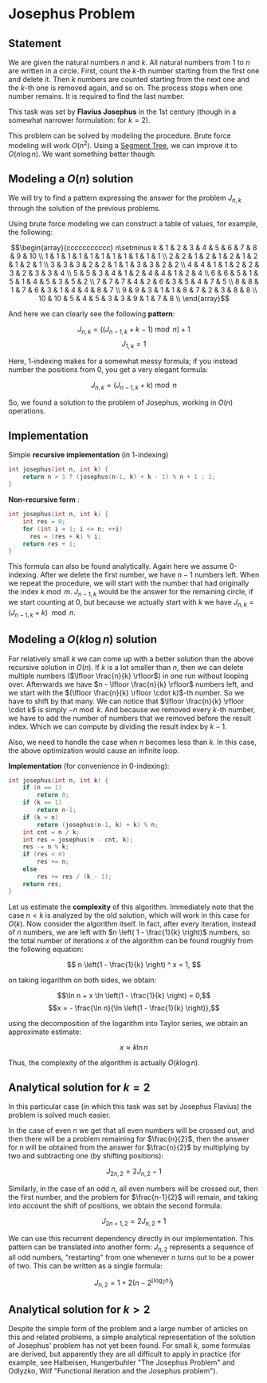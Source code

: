 # Josephus Problem

## Statement

We are given the natural numbers $n$ and $k$.
All natural numbers from $1$ to $n$ are written in a circle. 
First, count the $k$-th number starting from the first one and delete it.
Then $k$ numbers are counted starting from the next one and the $k$-th one is removed again, and so on.
The process stops when one number remains.
It is required to find the last number.

This task was set by **Flavius Josephus** in the 1st century (though in a somewhat narrower formulation: for $k = 2$).

This problem can be solved by modeling the procedure.
Brute force modeling will work $O(n^{2})$. Using a [Segment Tree](/data_structures/segment_tree.html), we can improve it to $O(n \log n)$.
We want something better though.

## Modeling a $O(n)$ solution

We will try to find a pattern expressing the answer for the problem $J_{n, k}$ through the solution of the previous problems.

Using brute force modeling we can construct a table of values, for example, the following:

$$\begin{array}{ccccccccccc}
n\setminus k & 1 & 2 & 3 & 4 & 5 & 6 & 7 & 8 & 9 & 10 \\
1 & 1 & 1 & 1 & 1 & 1 & 1 & 1 & 1 & 1 & 1 \\
2 & 2 & 1 & 2 & 1 & 2 & 1 & 2 & 1 & 2 & 1 \\
3 & 3 & 3 & 2 & 2 & 1 & 1 & 3 & 3 & 2 & 2 \\
4 & 4 & 1 & 1 & 2 & 2 & 3 & 2 & 3 & 3 & 4 \\
5 & 5 & 3 & 4 & 1 & 2 & 4 & 4 & 1 & 2 & 4 \\
6 & 6 & 5 & 1 & 5 & 1 & 4 & 5 & 3 & 5 & 2 \\
7 & 7 & 7 & 4 & 2 & 6 & 3 & 5 & 4 & 7 & 5 \\
8 & 8 & 1 & 7 & 6 & 3 & 1 & 4 & 4 & 8 & 7 \\
9 & 9 & 3 & 1 & 1 & 8 & 7 & 2 & 3 & 8 & 8 \\
10 & 10 & 5 & 4 & 5 & 3 & 3 & 9 & 1 & 7 & 8 \\
\end{array}$$

And here we can clearly see the following **pattern**:

$$J_{n,k} = \left( (J_{n-1,k} + k - 1) \bmod n \right) + 1$$
$$J_{1,k} = 1$$

Here, 1-indexing makes for a somewhat messy formula; if you instead number the positions from 0, you get a very elegant formula:

$$J_{n,k} = (J_{n-1,k} + k) \bmod n$$

So, we found a solution to the problem of Josephus, working in $O(n)$ operations.

## Implementation

Simple **recursive implementation** (in 1-indexing)

```{.cpp file=josephus_rec}
int josephus(int n, int k) {
    return n > 1 ? (josephus(n-1, k) + k - 1) % n + 1 : 1;
}
```

**Non-recursive form** :

```{.cpp file=josephus_iter}
int josephus(int n, int k) {
    int res = 0;
    for (int i = 1; i <= n; ++i)
  	  res = (res + k) % i;
    return res + 1;
}
```

This formula can also be found analytically.
Again here we assume 0-indexing.
After we delete the first number, we have $n-1$ numbers left.
When we repeat the procedure, we will start with the number that had originally the index $k \bmod m$.
$J_{n-1, k}$ would be the answer for the remaining circle, if we start counting at $0$, but because we actually start with $k$ we have $J_{n, k} = (J_{n-1,k} + k) \ \bmod n$.

## Modeling a $O(k \log n)$ solution

For relatively small $k$ we can come up with a better solution than the above recursive solution in $O(n)$.
If $k$ is a lot smaller than $n$, then we can delete multiple numbers ($\lfloor \frac{n}{k} \rfloor$) in one run without looping over.
Afterwards we have $n - \lfloor \frac{n}{k} \rfloor$ numbers left, and we start with the $(\lfloor \frac{n}{k} \rfloor \cdot k)$-th number.
So we have to shift by that many.
We can notice that $\lfloor \frac{n}{k} \rfloor \cdot k$ is simply $-n \bmod k$.
And because we removed every $k$-th number, we have to add the number of numbers that we removed before the result index.
Which we can compute by dividing the result index by $k - 1$.

Also, we need to handle the case when $n$ becomes less than $k$. In this case, the above optimization would cause an infinite loop.

**Implementation** (for convenience in 0-indexing):

```{.cpp file=josephus_fast0}
int josephus(int n, int k) {
    if (n == 1)
        return 0;
    if (k == 1)
        return n-1;
    if (k > n)
        return (josephus(n-1, k) + k) % n;
    int cnt = n / k;
    int res = josephus(n - cnt, k);
    res -= n % k;
    if (res < 0)
        res += n;
    else
        res += res / (k - 1);
    return res;
}
```

Let us estimate the **complexity** of this algorithm. Immediately note that the case $n < k$ is analyzed by the old solution, which will work in this case for $O(k)$. Now consider the algorithm itself. In fact, after every iteration, instead of $n$ numbers, we are left with $n \left( 1 - \frac{1}{k} \right)$ numbers, so the total number of iterations $x$ of the algorithm can be found roughly from the following equation:

$$ n \left(1 - \frac{1}{k} \right) ^ x = 1, $$

on taking logarithm on both sides, we obtain:

$$\ln n + x \ln \left(1 - \frac{1}{k} \right) = 0,$$ 
$$x = - \frac{\ln n}{\ln \left(1 - \frac{1}{k} \right)},$$

using the decomposition of the logarithm into Taylor series, we obtain an approximate estimate:

$$x \approx k \ln n$$

Thus, the complexity of the algorithm is actually $O (k \log n)$.

## Analytical solution for $k = 2$

In this particular case (in which this task was set by Josephus Flavius) the problem is solved much easier.

In the case of even $n$ we get that all even numbers will be crossed out, and then there will be a problem remaining for $\frac{n}{2}$, then the answer for $n$ will be obtained from the answer for $\frac{n}{2}$ by multiplying by two and subtracting one (by shifting positions):

$$ J_{2n, 2} = 2 J_{n, 2} - 1 $$

Similarly, in the case of an odd $n$, all even numbers will be crossed out, then the first number, and the problem for $\frac{n-1}{2}$ will remain, and taking into account the shift of positions, we obtain the second formula:

$$J_{2n+1,2} = 2 J_{n, 2} + 1 $$

We can use this recurrent dependency directly in our implementation. This pattern can be translated into another form: $J_{n, 2}$ represents a sequence of all odd numbers, "restarting" from one whenever $n$ turns out to be a power of two. This can be written as a single formula:

$$J_{n, 2} = 1 + 2 \left(n-2^{\lfloor \log_2 n \rfloor} \right)$$

## Analytical solution for $k > 2$

Despite the simple form of the problem and a large number of articles on this and related problems, a simple analytical representation of the solution of Josephus' problem has not yet been found. For small $k$, some formulas are derived, but apparently they are all difficult to apply in practice (for example, see Halbeisen, Hungerbuhler "The Josephus Problem" and Odlyzko, Wilf "Functional iteration and the Josephus problem").
